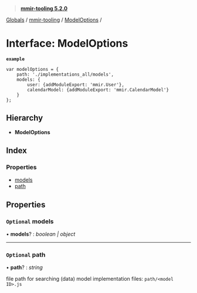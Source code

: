 > **[mmir-tooling 5.2.0](../README.md)**

[Globals](../README.md) / [mmir-tooling](../modules/mmir_tooling.md) / [ModelOptions](mmir_tooling.modeloptions.md) /

# Interface: ModelOptions

**`example`** 
```
var modelOptions = {
	path: './implementations_all/models',
	models: {
		user: {addModuleExport: 'mmir.User'},
		calendarModel: {addModuleExport: 'mmir.CalendarModel'}
	}
};
```

## Hierarchy

* **ModelOptions**

## Index

### Properties

* [models](mmir_tooling.modeloptions.md#optional-models)
* [path](mmir_tooling.modeloptions.md#optional-path)

## Properties

### `Optional` models

• **models**? : *boolean | object*

___

### `Optional` path

• **path**? : *string*

file path for searching (data) model implementation files:
`path/<model ID>.js`